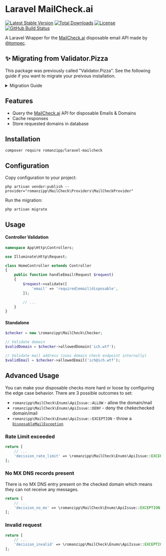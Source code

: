 # Laravel MailCheck.ai

[![Latest Stable Version](https://img.shields.io/packagist/v/romanzipp/laravel-mailcheck.svg?style=flat-square)](https://packagist.org/packages/romanzipp/laravel-mailcheck)
[![Total Downloads](https://img.shields.io/packagist/dt/romanzipp/laravel-mailcheck.svg?style=flat-square)](https://packagist.org/packages/romanzipp/laravel-mailcheck)
[![License](https://img.shields.io/packagist/l/romanzipp/laravel-mailcheck.svg?style=flat-square)](https://packagist.org/packages/romanzipp/laravel-mailcheck)
[![GitHub Build Status](https://img.shields.io/github/actions/workflow/status/romanzipp/Laravel-MailCheck/tests.yml?label=tests&branch=master&style=flat-square)](https://github.com/romanzipp/Laravel-MailCheck/actions)

A Laravel Wrapper for the [MailCheck.ai](https://www.mailcheck.ai) disposable email API made by [@tompec](https://github.com/tompec).

## ✨ Migrating from Validator.Pizza

This package was previously called "Validator.Pizza". See the following guide if you want to migrate your preivous installation.

<details>
<summary>Migration Guide</summary>

###  **Package name**

```sh
composer remove romanzipp/laravel-validator-pizza    
composer require romanzipp/laravel-mailcheck
```

### **Config file**

Update the configuration file name.

```diff
- config/mailcheck.php
+ config/mailcheck.php
```

### **Code references**

```diff
- romanzipp\ValidatorPizza\
+ romanzipp\MailCheck\
```

### **Rule**

```diff
- 'email' => 'required|email|validator_pizza',
+ 'email' => 'required|email|disposable', 
```

### Table name

The default new **table name** will be `mailcheck_checks`. If you want to keep the previous `validator_pizza` table name change the entry in your config file.

```diff
- validator_pizza
+ mailcheck_checks
```

</details>

## Features

- Query the [MailCheck.ai](https://www.mailcheck.ai) API for disposable Emails & Domains
- Cache responses
- Store requested domains in database

## Installation

```
composer require romanzipp/laravel-mailcheck
```

## Configuration

Copy configuration to your project:

```
php artisan vendor:publish --provider="romanzipp\MailCheck\Providers\MailCheckProvider"
```

Run the migration:

```
php artisan migrate
```

## Usage

#### Controller Validation

```php
namespace App\Http\Controllers;

use Illuminate\Http\Request;

class HomeController extends Controller
{
    public function handleEmail(Request $request)
    {
        $request->validate([
            'email' => 'required|email|disposable',
        ]);

        // ...
    }
}
```

#### Standalone

```php
$checker = new \romanzipp\MailCheck\Checker;

// Validate domain
$validDomain = $checker->allowedDomain('ich.wtf');

// Validate mail address (uses domain check endpoint internally)
$validEmail = $checker->allowedEmail('ich@ich.wtf');
```

## Advanced Usage

You can make your disposable checks more hard or loose by configuring the edge case behavior.
There are 3 possible outcomes to set: 

- `romanzipp\MailCheck\Enums\ApiIssue::ALLOW` - allow the domain/mail
- `romanzipp\MailCheck\Enums\ApiIssue::DENY` - deny the chekechecked domain/mail
- `romanzipp\MailCheck\Enums\ApiIssue::EXCEPTION` - throw a [`DisposableMailException`](src/Exceptions/DisposableMailException)

### Rate Limit exceeded

```php
return [
    // ... 
    'decision_rate_limit' => \romanzipp\MailCheck\Enums\ApiIssue::EXCEPTION,
];
```

### No MX DNS records present

There is no MX DNS entry present on the checked domain which means they can not receive any messages.

```php
return [
    // ... 
    'decision_no_mx' => \romanzipp\MailCheck\Enums\ApiIssue::EXCEPTION,
];
```

### Invalid request

```php
return [
    // ... 
    'decision_invalid' => \romanzipp\MailCheck\Enums\ApiIssue::EXCEPTION,
];
```
